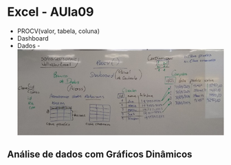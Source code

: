# Excel - AUla09
- PROCV(valor, tabela, coluna)
- Dashboard
- Dados
-![lousa](lousa.jpg)
## Análise de dados com Gráficos Dinâmicos